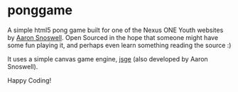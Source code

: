 # ponggame

A simple html5 pong game built for one of the Nexus ONE Youth websites by
[Aaron Snoswell](http://github.com/aaronsnoswell). Open Sourced in the
hope that someone might have some fun playing it, and perhaps even
learn something reading the source :)

It uses a simple canvas game engine, [jsge](https://github.com/aaronsnoswell/jsge)
(also developed by Aaron Snoswell).

Happy Coding!
